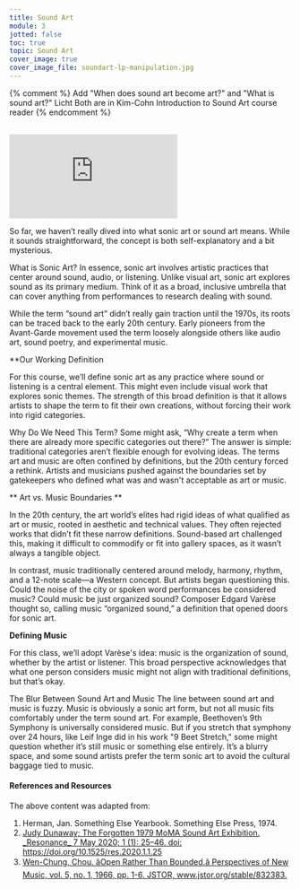 ```yaml
---
title: Sound Art
module: 3
jotted: false
toc: true
topic: Sound Art
cover_image: true
cover_image_file: soundart-lp-manipulation.jpg
---
```



{% comment %}
Add "When does sound art become art?" and "What is sound art?" Licht
Both are in Kim-Cohn Introduction to Sound Art course reader
{% endcomment %}



<br />



<div class="embed-responsive embed-responsive-16by9"><iframe class="embed-responsive-item" src="https://www.youtube.com/embed/d-Fr2lPC3QE" frameborder="0" allow="accelerometer; autoplay; encrypted-media; gyroscope; picture-in-picture" allowfullscreen></iframe></div>


So far, we haven’t really dived into what sonic art or sound art means. While it sounds straightforward, the concept is both self-explanatory and a bit mysterious.

What is Sonic Art?
In essence, sonic art involves artistic practices that center around sound, audio, or listening. Unlike visual art, sonic art explores sound as its primary medium. Think of it as a broad, inclusive umbrella that can cover anything from performances to research dealing with sound.

While the term “sound art” didn’t really gain traction until the 1970s, its roots can be traced back to the early 20th century. Early pioneers from the Avant-Garde movement used the term loosely alongside others like audio art, sound poetry, and experimental music.

**Our Working Definition

For this course, we’ll define sonic art as any practice where sound or listening is a central element. This might even include visual work that explores sonic themes. The strength of this broad definition is that it allows artists to shape the term to fit their own creations, without forcing their work into rigid categories.

Why Do We Need This Term?
Some might ask, “Why create a term when there are already more specific categories out there?” The answer is simple: traditional categories aren’t flexible enough for evolving ideas. The terms art and music are often confined by definitions, but the 20th century forced a rethink. Artists and musicians pushed against the boundaries set by gatekeepers who defined what was and wasn't acceptable as art or music.

** Art vs. Music Boundaries **

In the 20th century, the art world’s elites had rigid ideas of what qualified as art or music, rooted in aesthetic and technical values. They often rejected works that didn’t fit these narrow definitions. Sound-based art challenged this, making it difficult to commodify or fit into gallery spaces, as it wasn’t always a tangible object.

In contrast, music traditionally centered around melody, harmony, rhythm, and a 12-note scale—a Western concept. But artists began questioning this. Could the noise of the city or spoken word performances be considered music? Could music be just organized sound? Composer Edgard Varèse thought so, calling music “organized sound,” a definition that opened doors for sonic art.

**Defining Music**

For this class, we’ll adopt Varèse's idea: music is the organization of sound, whether by the artist or listener. This broad perspective acknowledges that what one person considers music might not align with traditional definitions, but that’s okay.

The Blur Between Sound Art and Music
The line between sound art and music is fuzzy. Music is obviously a sonic art form, but not all music fits comfortably under the term sound art. For example, Beethoven’s 9th Symphony is universally considered music. But if you stretch that symphony over 24 hours, like Leif Inge did in his work "9 Beet Stretch," some might question whether it’s still music or something else entirely. It’s a blurry space, and some sound artists prefer the term sonic art to avoid the cultural baggage tied to music.

<!--Kates condensed version above--

Up until this point in the course, we have not taken the time to address the term or idea of _sonic art_ or _sound art_.

At once, this term is both self-explanatory and elusive. The term _sonic art_ refers to "art" which deals with the realm of _sound_, _audio_, and/or the _sonic_. We will not discuss nor define the term _art_ (I will save that for your art criticism, theory, and history courses). This is a conceptual hole best reserved for these other spaces. Instead, it is assumed you have embodied knowledge and understanding of what _art_ is. However, the terms of _sound art_ and _sonic art_ are less common and therefore, less understood.

When tracing the "birth" of sound art, scholars typically pinpoint it to somewhere in the first half of the 20th century. However, the use of the term, _sound art_, would wait a few more decades and does not emerge until the 1970's, when it was used colloquially at first by artists of the Avant-Garde scene (Dunaway, 2020). At the time, this term was used interchangeably with the terms _audio art_, _sound poetry_, _sound sculpture_, and _experimental music_. It was printed for the first time in 1974, in one of the last publications by Something Else Press, in their _Something Else Yearbook 1974_.

## Our Definition of _Sonic Art_

**_We will consider the term sonic art to refer to practices, activities, research, creative work, events, or performances that deal with sound, audio, sonics, listening, or hearing as one of their primary topics or mediums._**

Obviously, this is a vast definition, encompassing many (many, many, many...) possibilities. As an important note; this definition also allows for work where the medium of presentation is visual to be considered _sonic art_ if the topic it explores is based in the _sonic_. For me, this breadth and lack of specificity in the term's definition is perfectly fine. Just as the term _visual art_ is wide ranging and encompassing, so too, is the term _sonic art_.

The strength in such a nondescript definition is that it allows artists to narrow the term to their work, or in defining their work as they see fit. It does not force someone to shoehorn or fit their work into a definition or category. Instead, this term can serve as a welcoming place for many activities, practices, and approaches, encompassing them all under a large tent.

## Why do we need this term?

One critique and question of a broad definition may be _"why do we need this term when there are other more specific categories, terms, styles, genres, creative practices, or research practices that could better describe this work?"_. The answer of course, as with all social constructs, discrete categories, and classification systems is that the existing "boxes" may not be flexible enough to account for new ideas and evolving understanding.

As I see it, there are two specific forces that conspired together during the 20th century to force the creation and adoption of the term or idea "sonic art". These are the larger fields of _art_ and _music_.

### The Boundaries of _Art_

The taste makers, artists, composers, and elites of the 20th century who were in positions of power found themselves driven towards categorization and definitions of _what IS_ and _what is NOT_ art and music based on evolving notions of [aesthetics](https://en.wikipedia.org/wiki/Aesthetics), technical skill, and elitism. Rather than allow for anyone to explore, experiment, or create in the means that they were driven towards, the people in power dictated the definitions of what was _good_ and what could be considered of _value_. This was mirrored in common culture through notions of conservatism that raised notions of beauty and accessibility of art as being most important. This left those creators and artists whose work did not fit into these notions without the definitions needed to ground their work. At the same time, there were many artists who rebelled against the notion of the gallery and museum as the only arbiters of taste and value.

The idea that a work of art could be sound-based makes it difficult to sell as a high-value artifact in a gallery, unless it is a physical sculpture. This is a problem for an art form that may include written descriptions as art, directions for participants, or what might more typically be described as musical _scores_ or _compositions_.

### The Boundaries of _Music_

> **_{ TODO: }_** Before discussing music, I want you to do the following;
>
> 1. Create a new digital note or grab a pen and paper
> 2. Contemplate for a moment your understanding of, and working definition for music. What types of qualities does it have and what does it exclude? What criteria should it meet?
> 3. Write your current working definition for music

_Music_ as a term, like _art_, can be difficult to define as we have an embodied understanding of what music is, but we are not often pushed to fully explain and justify it. My assumption is that many of your working definitions included some of the following terms or ideas;

- melody
- harmony
- rhythm / a beat
- notes / pitches

The problem with this definition is that it creates unnecessary constraints about what music IS and IS NOT.

Generally, until challenged otherwise, most people consider music to be made up of the 12-notes that divide an octave and are used to define western musical scales. However, these notes are a result of western culture. Other cultures have other ways of dividing octaves and do not use the same set of notes and relationships that western culture does. Likewise, western culture often considers rhythm or a "beat" to be a requisite part of music, but again, this is just one way to divide and organize time, whereas other cultures divide and mark time according to their own systems. The reality is that differing cultures will have differing priorities for what music _IS_. The oft cited idea that "music is the universal language" may be true on some levels, but not in the way that western-society conceives. The idea that music is universally the same, utilizing the same 12-note system with deference to harmony or rhythmic structure is false.

The first half of the 20th century saw many artists and composers of Western society challenge these conservative notions of music. The [Italian Futurists](https://en.wikipedia.org/wiki/Futurism#Italian_Futurism) celebrated the "noise of the city", discussing the beauty in the sounds of the new everyday. Likewise, artists of the [Dada movement](https://www.smithsonianmag.com/arts-culture/dada-115169154/) found reward in exploring non-sensical spoken word performances. At the same time, composers started to explore the concepts of silence and moves away from the conceptual complexity of melody and harmony that defined modern music, towards works that were based on sound gestures, "sound-masses", and qualities of sound.

It is during the first half of the 20th century that composer [Edgard Varèse](https://en.wikipedia.org/wiki/Edgard_Varèse) was credited with coining the idea that _music_ is defined as "organized sound" ([Wen-Chung, 1966](https://www.jstor.org/stable/832383)).

### Defining Music

For this class, we will adopt a variant of this definition of music. **_Music is the organization of sound, be it by a composer/artist or listener_**.

John Cage would build upon this evolving idea, which would encompass his own compositional activities, including explorations of both chance operations and silence. At the same time however, Cage was comfortable in allowing people who did not consider his music to _be what they considered music_ to call it something else. Cage saw no point in trying to force someone to view his work under categories or definitions that they fundamentally could not identify with.

Cage was not alone. Many musicians and composers of the 20th century, whose musical inclinations took them further away from the conservative notions of music, were able to find a home in adopting the term of "sound art" for their work.

### What is the Difference Between Sound Art and Music?

What gets more tricky is trying to delineate where sound art ends and music begins. In fact, there is a significant overlap between the two ideas. Music is clearly an art form that deals with the sonic.

However, it is also clear that including all music-related activities under the moniker of _sound art_ is too reductionist of an approach. The reality is that the distinction between the two terms is quite fuzzy. As an example, very few people would consider Beethoven's 9th Symphony as anything other than music.

However, as a further example, some would have issue calling Scandinavian artist Leif Inge's "9 Beet Stretch" version, in which he used digital signal processing (dsp) to stretch the 1-hour symphony over 24-hours, music.

_{ TODO: } Please listen the following NPR story on Inge's work._

<iframe class="embed-responsive-item" src="https://www.npr.org/player/embed/858257/567899174" width="100%" height="290" frameborder="0" allow="accelerometer; autoplay; encrypted-media; gyroscope; picture-in-picture" scrolling="no" title="NPR embedded audio player" allowfullscreen></iframe>

The above work is music, it uses music, and should be listened to as such. However, some people will simply not accept the idea that it is in fact music.

Likewise, when we start to think about some of the work created that may fall under the term "experimental music," we will inevitably run into people who have a difficult time referring to it as music.

On the opposite side of the coin, there are sound artists who take issue with the conceptual baggage that working under the term "music" implies. Rather than struggle to explain how their work is music, or deal with the embedded cultural expectations of what music _should be_ they choose to utilize the _sound art_ or _sonic art_ label as a way of opening up possibilities for their work.

-->




<div class="ref">
<h4>References and Resources</h4>

The above content was adapted from:

<ol>
<li>Herman, Jan. Something Else Yearbook. Something Else Press, 1974.</li>
<li><a href="https://doi.org/10.1525/res.2020.1.1.25">Judy Dunaway; The Forgotten 1979 MoMA Sound Art Exhibition. _Resonance_ 7 May 2020; 1 (1): 25–46. doi: https://doi.org/10.1525/res.2020.1.1.25</a></li>
<li><a href="www.jstor.org/stable/832383">Wen-Chung, Chou. âOpen Rather Than Bounded.â Perspectives of New Music, vol. 5, no. 1, 1966, pp. 1-6. JSTOR, www.jstor.org/stable/832383.</a></li>
</ol>
</div>
